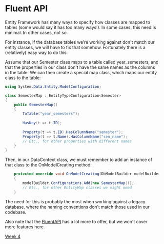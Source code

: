 # Fluent API

Entity Framework has many ways to specify how classes are mapped to tables (some would say it has too many ways!). 
In some cases, this need is minimal. In other cases, not so.

For instance, if the database tables we're working against don't match our entity classes, we will have to 
fix that somehow. Fortunately there is a (relatively) easy way to do this.

Assume that our Semester class maps to a table called year_semesters, and that the properties in our class don't have
the same names as the columns in the table. We can then create a special map class, which maps our entity class to 
the table:

```c#
using System.Data.Entity.ModelConfiguration;

class SemesterMap : EntityTypeConfiguration<Semester>
{
	public SemesterMap()
	{
		ToTable("year_semesters");
		
		HasKey(t => t.ID);
		
		Property(t => t.ID).HasColumnName("semester");
		Property(t => t.Name).HasColumnName("sem_name");
		// Etc., for other properties with different names
	}
}

```

Then, in our DataContext class, we must remember to add an instance of that class to the OnModelCreating method:

```c#
	protected override void OnModelCreating(DbModelBuilder modelBuilder)
	{
		modelBuilder.Configurations.Add(new SemesterMap());
		// Etc., for other EntityMap classes we might need
	}
```

The need for this is probably the most when working against a legacy database, where the naming conventions
don't match those used in our codebase.

Also note that the [FluentAPI](http://msdn.microsoft.com/en-us/data/jj591617.aspx) has a lot more to offer, but 
we won't cover more features here.


[Week 4](../Week04)
